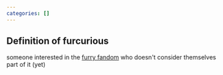 ```yaml
---
categories: []
---
```


## Definition of furcurious

someone interested in the [furry fandom](./furry%20fandom) who doesn't consider themselves part of it (yet)
